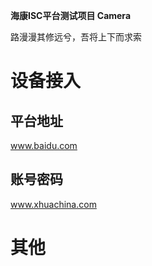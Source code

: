 **海康ISC平台测试项目 Camera**

路漫漫其修远兮，吾将上下而求索

# 设备接入
## 平台地址
www.baidu.com

## 账号密码
www.xhuachina.com

# 其他


